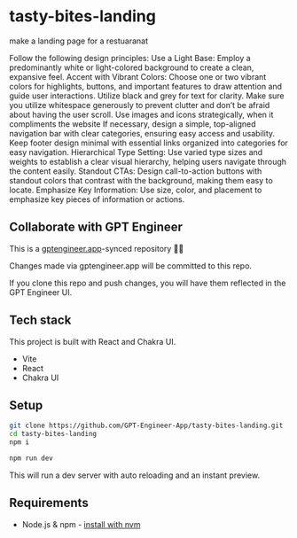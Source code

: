 # tasty-bites-landing

make a landing page for a restuaranat

Follow the following design principles:
Use a Light Base: Employ a predominantly white or light-colored background to create a clean, expansive feel.
Accent with Vibrant Colors: Choose one or two vibrant colors for highlights, buttons, and important features to draw attention and guide user interactions.
Utilize black and grey for text for clarity.
Make sure you utilize whitespace generously to prevent clutter and don’t be afraid about having the user scroll.
Use images and icons strategically, when it compliments the website
If necessary, design a simple, top-aligned navigation bar with clear categories, ensuring easy access and usability. Keep footer design minimal with essential links organized into categories for easy navigation.
Hierarchical Type Setting: Use varied type sizes and weights to establish a clear visual hierarchy, helping users navigate through the content easily.
Standout CTAs: Design call-to-action buttons with standout colors that contrast with the background, making them easy to locate.
Emphasize Key Information: Use size, color, and placement to emphasize key pieces of information or actions.


## Collaborate with GPT Engineer

This is a [gptengineer.app](https://gptengineer.app)-synced repository 🌟🤖

Changes made via gptengineer.app will be committed to this repo.

If you clone this repo and push changes, you will have them reflected in the GPT Engineer UI.

## Tech stack

This project is built with React and Chakra UI.

- Vite
- React
- Chakra UI

## Setup

```sh
git clone https://github.com/GPT-Engineer-App/tasty-bites-landing.git
cd tasty-bites-landing
npm i
```

```sh
npm run dev
```

This will run a dev server with auto reloading and an instant preview.

## Requirements

- Node.js & npm - [install with nvm](https://github.com/nvm-sh/nvm#installing-and-updating)
